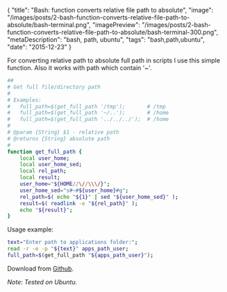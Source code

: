 {
    "title": "Bash: function converts relative file path to absolute",
    "image": "/images/posts/2-bash-function-converts-relative-file-path-to-absolute/bash-terminal.png",
    "imagePreview": "/images/posts/2-bash-function-converts-relative-file-path-to-absolute/bash-terminal-300.png",
    "metaDescription": "bash, path, ubuntu",
    "tags": "bash,path,ubuntu",
    "date": "2015-12-23"
}

<!-- preview -->

For converting relative path to absolute full path in scripts I use this simple function.
Also it works with path which contain '~'.

<!-- /preview -->

``` bash
##
# Get full file/directory path
#
# Examples:
#   full_path=$(get_full_path '/tmp');       # /tmp
#   full_path=$(get_full_path '~/..');       # /home
#   full_path=$(get_full_path '../../../');  # /home
#
# @param {String} $1 - relative path
# @returns {String} absolute path
#
function get_full_path {
    local user_home;
    local user_home_sed;
    local rel_path;
    local result;
    user_home="${HOME//\//\\\/}";
    user_home_sed="s#~#${user_home}#g";
    rel_path=$( echo "${1}" | sed "${user_home_sed}" );
    result=$( readlink -e "${rel_path}" );
    echo "${result}";
}
```

Usage example:

``` bash
text="Enter path to applications folder:";
read -r -e -p "${text}" apps_path_user;
full_path=$(get_full_path "${apps_path_user}");
```

Download from [Github](https://gist.githubusercontent.com/antonfisher/fb8a9bdb4b9fc2d44134/raw/cc01888a29c874c181992085db42d812ce3acd9b/get_full_path.sh).

_Note: Tested on Ubuntu._
